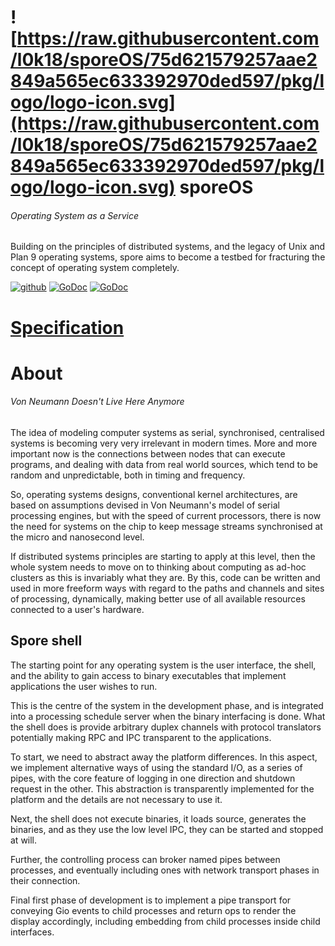 # ![https://raw.githubusercontent.com/l0k18/sporeOS/75d621579257aae2849a565ec633392970ded597/pkg/logo/logo-icon.svg](https://raw.githubusercontent.com/l0k18/sporeOS/75d621579257aae2849a565ec633392970ded597/pkg/logo/logo-icon.svg) sporeOS

###### Operating System as a Service

Building on the principles of distributed systems, and the legacy of Unix and Plan 9 operating systems, spore aims to become a testbed for fracturing the concept of operating system completely.

[![github](https://img.shields.io/badge/github-page-yellow.svg)](https://l0k18.github.io/sporeOS)
[![GoDoc](https://img.shields.io/badge/godoc-documentation-blue.svg)](https://godoc.org/github.com/l0k18/sporeOS)
[![GoDoc](https://img.shields.io/badge/chat-telegram-white.svg)](https://t.me/sporeOS)

# [Specification](https://github.com/l0k18/sporeOS/wiki/specification)

# About

###### Von Neumann Doesn't Live Here Anymore

The idea of modeling computer systems as serial, synchronised, centralised systems is becoming very very irrelevant in
modern times. More and more important now is the connections between nodes that can execute programs, and dealing with
data from real world sources, which tend to be random and unpredictable, both in timing and frequency.

So, operating systems designs, conventional kernel architectures, are based on assumptions devised in Von Neumann's
model of serial processing engines, but with the speed of current processors, there is now the need for systems on the
chip to keep message streams synchronised at the micro and nanosecond level.

If distributed systems principles are starting to apply at this level, then the whole system needs to move on to
thinking about computing as ad-hoc clusters as this is invariably what they are. By this, code can be written and used
in more freeform ways with regard to the paths and channels and sites of processing, dynamically, making better use of
all available resources connected to a user's hardware.

## Spore shell

The starting point for any operating system is the user interface, the shell, and the ability to gain access to
binary executables that implement applications the user wishes to run.

This is the centre of the system in the development phase, and is integrated into a processing schedule server when
the binary interfacing is done. What the shell does is provide arbitrary duplex channels with protocol translators
potentially making RPC and IPC transparent to the applications.

To start, we need to abstract away the platform differences. In this aspect, we implement alternative ways of using
the standard I/O, as a series of pipes, with the core feature of logging in one direction and shutdown request in the
other. This abstraction is transparently implemented for the platform and the details are not necessary to use it.

Next, the shell does not execute binaries, it loads source, generates the binaries, and as they use the low level IPC,
they can be started and stopped at will.

Further, the controlling process can broker named pipes between processes, and eventually including ones with network
transport phases in their connection.

Final first phase of development is to implement a pipe transport for conveying Gio events to child processes and 
return ops to render the display accordingly, including embedding from child processes inside child interfaces.
